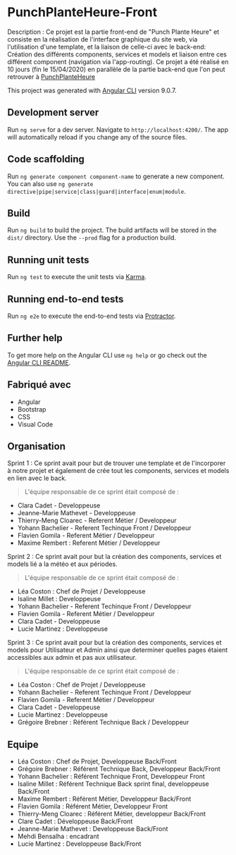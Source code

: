# PunchPlanteHeure-Front

Description : Ce projet est la partie front-end de "Punch Plante Heure" et consiste en la réalisation de l'interface graphique du site web, via l'utilisation d'une template, et la liaison de celle-ci avec le back-end:
Création des différents components, services et models et liaison entre ces différent component (navigation via l'app-routing).
Ce projet a été réalisé en 10 jours (fin le 15/04/2020) en parallèle de la partie back-end que l'on peut retrouver à [PunchPlanteHeure](https://gitlab.com/Spaghetti-droid/punchplanteheure/-/blob/dev/README.md)

This project was generated with [Angular CLI](https://github.com/angular/angular-cli) version 9.0.7.

## Development server

Run `ng serve` for a dev server. Navigate to `http://localhost:4200/`. The app will automatically reload if you change any of the source files.

## Code scaffolding

Run `ng generate component component-name` to generate a new component. You can also use `ng generate directive|pipe|service|class|guard|interface|enum|module`.

## Build

Run `ng build` to build the project. The build artifacts will be stored in the `dist/` directory. Use the `--prod` flag for a production build.

## Running unit tests

Run `ng test` to execute the unit tests via [Karma](https://karma-runner.github.io).

## Running end-to-end tests

Run `ng e2e` to execute the end-to-end tests via [Protractor](http://www.protractortest.org/).

## Further help

To get more help on the Angular CLI use `ng help` or go check out the [Angular CLI README](https://github.com/angular/angular-cli/blob/master/README.md).

## Fabriqué avec 
- Angular
- Bootstrap
- CSS
- Visual Code

## Organisation

Sprint 1 :
Ce sprint avait pour but de trouver une template et de l'incorporer à notre projet et également de crée tout les components, services et models en lien avec le back.

>  L'équipe responsable de ce sprint était composé de :
- Clara Cadet - Developpeuse
- Jeanne-Marie Mathevet - Developpeuse
- Thierry-Meng Cloarec - Referent Métier / Developpeur
- Yohann Bachelier - Referent Techinque Front / Developpeur
- Flavien Gomila - Referent Métier / Developpeur
- Maxime Rembert : Referent Métier / Developpeur

Sprint 2 :
Ce sprint avait pour but la création des components, services et models lié a la météo et aux périodes.

>  L'équipe responsable de ce sprint était composé de :
- Léa Coston : Chef de Projet / Developpeuse
- Isaline Millet : Developpeuse
- Yohann Bachelier - Referent Techinque Front / Developpeur
- Flavien Gomila - Referent Métier / Developpeur
- Clara Cadet - Developpeuse
- Lucie Martinez : Developpeuse

Sprint 3 :
Ce sprint avait pour but la création des components, services et models pour Utilisateur et Admin ainsi que determiner quelles pages étaient accessibles aux admin et pas aux utilisateur.

>  L'équipe responsable de ce sprint était composé de :
- Léa Coston : Chef de Projet / Developpeuse
- Yohann Bachelier - Referent Techinque Front / Developpeur
- Flavien Gomila - Referent Métier / Developpeur
- Clara Cadet - Developpeuse
- Lucie Martinez : Developpeuse
- Grégoire Brebner : Référent Technique Back / Developpeur

## Equipe 
- Léa Coston : Chef de Projet, Developpeuse Back/Front
- Grégoire Brebner : Référent Technique Back, Developpeur Back/Front
- Yohann Bachelier : Référent Technique Front, Developpeur Front
- Isaline Millet : Référent Technique Back sprint final, developpeuse Back/Front
- Maxime Rembert : Référent Métier, Developpeur Back/Front
- Flavien Gomila : Référent Métier, Developpeur Front
- Thierry-Meng  Cloarec : Référent Métier, developpeur Back/Front
- Clare Cadet : Développeuse Back/Front
- Jeanne-Marie Mathevet : Developpeuse Back/Front
- Mehdi Bensalha : encadrant
- Lucie Martinez : Developpeuse Back/Front

